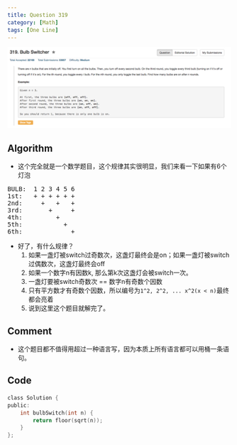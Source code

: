```yaml
---
title: Question 319
category: [Math]
tags: [One Line]
---
```


![Description](../Assets/Figure/question319.png)

## Algorithm 

- 这个完全就是一个数学题目，这个规律其实很明显，我们来看一下如果有6个灯泡

<pre>
BULB:  1 2 3 4 5 6
1st:   + + + + + +
2nd:     +   +   +
3rd:       +     +
4th:         +
5th:           +
6th:             +
</pre>

- 好了，有什么规律？
	1. 如果一盏灯被switch过奇数次，这盏灯最终会是on；如果一盏灯被switch过偶数次，这盏灯最终会off
	2. 如果一个数字n有因数k, 那么第k次这盏灯会被switch一次。
	3. 一盏灯要被switch奇数次 == 数字n有奇数个因数
	4. 只有平方数才有奇数个因数，所以编号为`1^2, 2^2, ... x^2(x < n)`最终都会亮着
	5. 说到这里这个题目就解完了。

## Comment

- 这个题目都不值得用超过一种语言写，因为本质上所有语言都可以用桶一条语句。

## Code

```C
class Solution {
public:
    int bulbSwitch(int n) {
        return floor(sqrt(n));
    }
};
```

